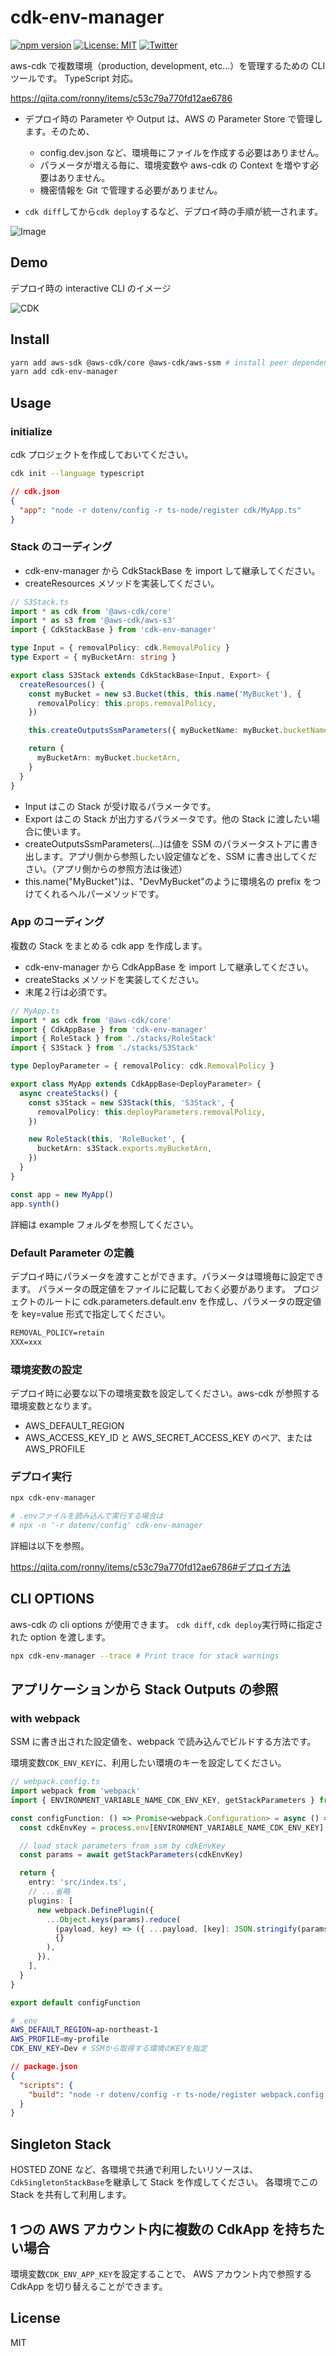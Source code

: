 # cdk-env-manager

[![npm version](https://badge.fury.io/js/cdk-env-manager.svg)](https://badge.fury.io/js/cdk-env-manager)
[![License: MIT](https://img.shields.io/badge/License-MIT-yellow.svg)](https://opensource.org/licenses/MIT)
[![Twitter](https://img.shields.io/twitter/url?style=social&url=https%3A%2F%2Fgithub.com%2Fmasahirompp%2Fcdk-env-manager)](https://twitter.com/intent/tweet?text=Wow:&url=https%3A%2F%2Fgithub.com%2Fmasahirompp%2Fcdk-env-manager)

aws-cdk で複数環境（production, development, etc...）を管理するための CLI ツールです。
TypeScript 対応。

<https://qiita.com/ronny/items/c53c79a770fd12ae6786>

- デプロイ時の Parameter や Output は、AWS の Parameter Store で管理します。そのため、

  - config.dev.json など、環境毎にファイルを作成する必要はありません。
  - パラメータが増える毎に、環境変数や aws-cdk の Context を増やす必要はありません。
  - 機密情報を Git で管理する必要がありません。

- `cdk diff`してから`cdk deploy`するなど、デプロイ時の手順が統一されます。

![Image](./assets/cdk-env-manager-image.png)

## Demo

デプロイ時の interactive CLI のイメージ

![CDK](./assets/cdk.gif 'cdk')

## Install

```sh
yarn add aws-sdk @aws-cdk/core @aws-cdk/aws-ssm # install peer dependencies
yarn add cdk-env-manager
```

## Usage

### initialize

cdk プロジェクトを作成しておいてください。

```sh
cdk init --language typescript
```

```json
// cdk.json
{
  "app": "node -r dotenv/config -r ts-node/register cdk/MyApp.ts"
}
```

### Stack のコーディング

- cdk-env-manager から CdkStackBase を import して継承してください。
- createResources メソッドを実装してください。

```typescript
// S3Stack.ts
import * as cdk from '@aws-cdk/core'
import * as s3 from '@aws-cdk/aws-s3'
import { CdkStackBase } from 'cdk-env-manager'

type Input = { removalPolicy: cdk.RemovalPolicy }
type Export = { myBucketArn: string }

export class S3Stack extends CdkStackBase<Input, Export> {
  createResources() {
    const myBucket = new s3.Bucket(this, this.name('MyBucket'), {
      removalPolicy: this.props.removalPolicy,
    })

    this.createOutputsSsmParameters({ myBucketName: myBucket.bucketName })

    return {
      myBucketArn: myBucket.bucketArn,
    }
  }
}
```

- Input はこの Stack が受け取るパラメータです。
- Export はこの Stack が出力するパラメータです。他の Stack に渡したい場合に使います。
- createOutputsSsmParameters(...)は値を SSM のパラメータストアに書き出します。アプリ側から参照したい設定値などを、SSM に書き出してください。（アプリ側からの参照方法は後述）
- this.name("MyBucket")は、"DevMyBucket"のように環境名の prefix をつけてくれるヘルパーメソッドです。

### App のコーディング

複数の Stack をまとめる cdk app を作成します。

- cdk-env-manager から CdkAppBase を import して継承してください。
- createStacks メソッドを実装してください。
- 末尾２行は必須です。

```typescript
// MyApp.ts
import * as cdk from '@aws-cdk/core'
import { CdkAppBase } from 'cdk-env-manager'
import { RoleStack } from './stacks/RoleStack'
import { S3Stack } from './stacks/S3Stack'

type DeployParameter = { removalPolicy: cdk.RemovalPolicy }

export class MyApp extends CdkAppBase<DeployParameter> {
  async createStacks() {
    const s3Stack = new S3Stack(this, 'S3Stack', {
      removalPolicy: this.deployParameters.removalPolicy,
    })

    new RoleStack(this, 'RoleBucket', {
      bucketArn: s3Stack.exports.myBucketArn,
    })
  }
}

const app = new MyApp()
app.synth()
```

詳細は example フォルダを参照してください。

### Default Parameter の定義

デプロイ時にパラメータを渡すことができます。パラメータは環境毎に設定できます。
パラメータの既定値をファイルに記載しておく必要があります。
プロジェクトのルートに cdk.parameters.default.env を作成し、パラメータの既定値を key=value 形式で指定してください。

```txt
REMOVAL_POLICY=retain
XXX=xxx
```

### 環境変数の設定

デプロイ時に必要な以下の環境変数を設定してください。aws-cdk が参照する環境変数となります。

- AWS_DEFAULT_REGION
- AWS_ACCESS_KEY_ID と AWS_SECRET_ACCESS_KEY のペア、または AWS_PROFILE

### デプロイ実行

```sh
npx cdk-env-manager

# .envファイルを読み込んで実行する場合は
# npx -n '-r dotenv/config' cdk-env-manager
```

詳細は以下を参照。

<https://qiita.com/ronny/items/c53c79a770fd12ae6786#デプロイ方法>

## CLI OPTIONS

aws-cdk の cli options が使用できます。
`cdk diff`, `cdk deploy`実行時に指定された option を渡します。

```sh
npx cdk-env-manager --trace # Print trace for stack warnings
```

## アプリケーションから Stack Outputs の参照

### with webpack

SSM に書き出された設定値を、webpack で読み込んでビルドする方法です。

環境変数`CDK_ENV_KEY`に、利用したい環境のキーを設定してください。

```typescript
// webpack.config.ts
import webpack from 'webpack'
import { ENVIRONMENT_VARIABLE_NAME_CDK_ENV_KEY, getStackParameters } from 'cdk-env-manager'

const configFunction: () => Promise<webpack.Configuration> = async () => {
  const cdkEnvKey = process.env[ENVIRONMENT_VARIABLE_NAME_CDK_ENV_KEY]

  // load stack parameters from ssm by cdkEnvKey
  const params = await getStackParameters(cdkEnvKey)

  return {
    entry: 'src/index.ts',
    // ...省略
    plugins: [
      new webpack.DefinePlugin({
        ...Object.keys(params).reduce(
          (payload, key) => ({ ...payload, [key]: JSON.stringify(params[key]) }),
          {}
        ),
      }),
    ],
  }
}

export default configFunction
```

```sh
# .env
AWS_DEFAULT_REGION=ap-northeast-1
AWS_PROFILE=my-profile
CDK_ENV_KEY=Dev # SSMから取得する環境のKEYを指定
```

```json
// package.json
{
  "scripts": {
    "build": "node -r dotenv/config -r ts-node/register webpack.config.ts"
  }
}
```

## Singleton Stack

HOSTED ZONE など、各環境で共通で利用したいリソースは、`CdkSingletonStackBase`を継承して Stack を作成してください。
各環境でこの Stack を共有して利用します。

## 1 つの AWS アカウント内に複数の CdkApp を持ちたい場合

環境変数`CDK_ENV_APP_KEY`を設定することで、
AWS アカウント内で参照する CdkApp を切り替えることができます。

## License

MIT
